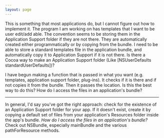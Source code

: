 ```yaml
---
layout: page
---
```



This is something that most applications do, but I cannot figure out how to implement it. The program I am working on has templates that I want to be user edit/add able. The convention seems to be storing them in the Application Support folder if they are not there. They are automatically created either programmatically or by copying from the bundle. I need to be able to store a standard templates file in the application bundle, and automatically copy it to Application Support if it is not there. Is there a Cocoa way to make an Application Support folder (Like [NSUserDefaults standardUserDefaults])? 

I have begun making a function that is passed in what you want (e.g. templates, application support folder, plug-ins). It checks if it is there and if not copies it from the bundle. Then it passes the location. Is this the best way to do this? How do I access the files in an application's bundle?

----
In general, I'd say you've got the right approach: check for the existence of an Application Support folder for your app. If it doesn't exist, create it by copying a default set of files from your application's Resources folder inside the app's bundle.
*How do I access the files in an application's bundle?*
Check out NSBundle, especially mainBundle and the various pathForResource methods.
